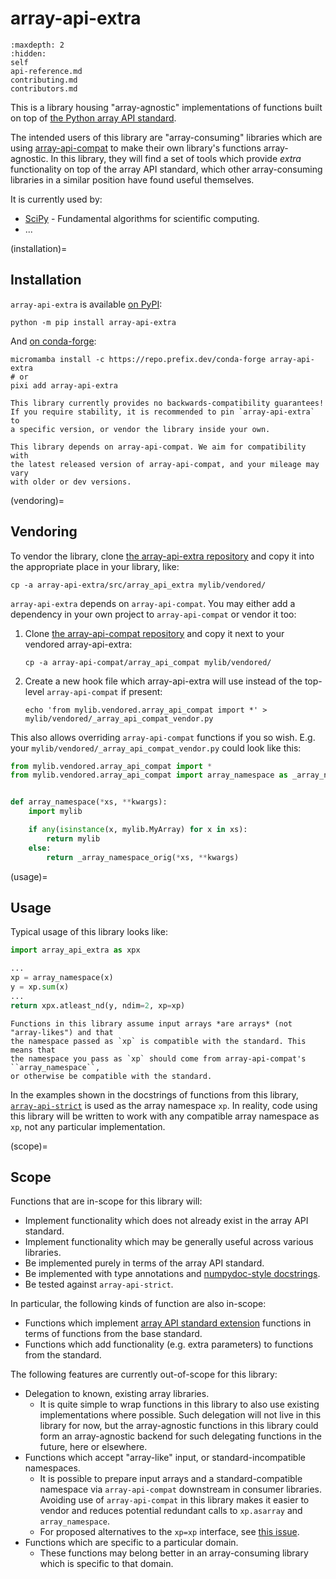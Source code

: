 # array-api-extra

```{toctree}
:maxdepth: 2
:hidden:
self
api-reference.md
contributing.md
contributors.md
```

This is a library housing "array-agnostic" implementations of functions built on
top of [the Python array API standard](https://data-apis.org/array-api/).

The intended users of this library are "array-consuming" libraries which are
using [array-api-compat](https://data-apis.org/array-api-compat/) to make their
own library's functions array-agnostic. In this library, they will find a set of
tools which provide _extra_ functionality on top of the array API standard,
which other array-consuming libraries in a similar position have found useful
themselves.

It is currently used by:

- [SciPy](https://github.com/scipy/scipy) - Fundamental algorithms for
  scientific computing.
- ...

(installation)=

## Installation

`array-api-extra` is available
[on PyPI](https://pypi.org/project/array-api-extra/):

```shell
python -m pip install array-api-extra
```

And
[on conda-forge](https://prefix.dev/channels/conda-forge/packages/array-api-extra):

```shell
micromamba install -c https://repo.prefix.dev/conda-forge array-api-extra
# or
pixi add array-api-extra
```

```{warning}
This library currently provides no backwards-compatibility guarantees!
If you require stability, it is recommended to pin `array-api-extra` to
a specific version, or vendor the library inside your own.
```

```{note}
This library depends on array-api-compat. We aim for compatibility with
the latest released version of array-api-compat, and your mileage may vary
with older or dev versions.
```

(vendoring)=

## Vendoring

To vendor the library, clone
[the array-api-extra repository](https://github.com/data-apis/array-api-extra)
and copy it into the appropriate place in your library, like:

```
cp -a array-api-extra/src/array_api_extra mylib/vendored/
```

`array-api-extra` depends on `array-api-compat`. You may either add a dependency
in your own project to `array-api-compat` or vendor it too:

1. Clone
   [the array-api-compat repository](https://github.com/data-apis/array-api-compat)
   and copy it next to your vendored array-api-extra:

   ```
   cp -a array-api-compat/array_api_compat mylib/vendored/
   ```

2. Create a new hook file which array-api-extra will use instead of the
   top-level `array-api-compat` if present:

   ```
   echo 'from mylib.vendored.array_api_compat import *' > mylib/vendored/_array_api_compat_vendor.py
   ```

This also allows overriding `array-api-compat` functions if you so wish. E.g.
your `mylib/vendored/_array_api_compat_vendor.py` could look like this:

```python
from mylib.vendored.array_api_compat import *
from mylib.vendored.array_api_compat import array_namespace as _array_namespace_orig


def array_namespace(*xs, **kwargs):
    import mylib

    if any(isinstance(x, mylib.MyArray) for x in xs):
        return mylib
    else:
        return _array_namespace_orig(*xs, **kwargs)
```

(usage)=

## Usage

Typical usage of this library looks like:

```python
import array_api_extra as xpx

...
xp = array_namespace(x)
y = xp.sum(x)
...
return xpx.atleast_nd(y, ndim=2, xp=xp)
```

```{note}
Functions in this library assume input arrays *are arrays* (not "array-likes") and that
the namespace passed as `xp` is compatible with the standard. This means that
the namespace you pass as `xp` should come from array-api-compat's ``array_namespace``,
or otherwise be compatible with the standard.
```

In the examples shown in the docstrings of functions from this library,
[`array-api-strict`](https://data-apis.org/array-api-strict/) is used as the
array namespace `xp`. In reality, code using this library will be written to
work with any compatible array namespace as `xp`, not any particular
implementation.

(scope)=

## Scope

Functions that are in-scope for this library will:

- Implement functionality which does not already exist in the array API
  standard.
- Implement functionality which may be generally useful across various
  libraries.
- Be implemented purely in terms of the array API standard.
- Be implemented with type annotations and
  [numpydoc-style docstrings](https://numpydoc.readthedocs.io/en/latest/format.html).
- Be tested against `array-api-strict`.

In particular, the following kinds of function are also in-scope:

- Functions which implement
  [array API standard extension](https://data-apis.org/array-api/2023.12/extensions/index.html)
  functions in terms of functions from the base standard.
- Functions which add functionality (e.g. extra parameters) to functions from
  the standard.

The following features are currently out-of-scope for this library:

- Delegation to known, existing array libraries.
  - It is quite simple to wrap functions in this library to also use existing
    implementations where possible. Such delegation will not live in this
    library for now, but the array-agnostic functions in this library could form
    an array-agnostic backend for such delegating functions in the future, here
    or elsewhere.
- Functions which accept "array-like" input, or standard-incompatible
  namespaces.
  - It is possible to prepare input arrays and a standard-compatible namespace
    via `array-api-compat` downstream in consumer libraries. Avoiding use of
    `array-api-compat` in this library makes it easier to vendor and reduces
    potential redundant calls to `xp.asarray` and `array_namespace`.
  - For proposed alternatives to the `xp=xp` interface, see
    [this issue](https://github.com/data-apis/array-api-extra/issues/6).
- Functions which are specific to a particular domain.
  - These functions may belong better in an array-consuming library which is
    specific to that domain.
